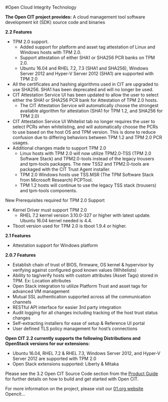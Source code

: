 #Open Cloud Integrity Technology


**The Open CIT project provides:** A cloud management tool software development kit (SDK) source code and binaries


**2.2 Features**

* TPM 2.0 support. 
    * Added support for platform and asset tag attestation of Linux and Windows hosts with TPM 2.0.
    * Support attestation of either SHA1 or SHA256 PCR banks on TPM 2.0.
    * Ubuntu 16.04 and RHEL 7.2, 7.3 (SHA1 and SHA256), Windows Server 2012 and Hyper-V Server 2012 (SHA1) are supported with TPM 2.0
* All the certificates and hashing algorithms used in CIT are upgraded to use SHA256.  SHA1 has been deprecated and will no longer be used.
* CIT Attestation Service UI has been updated to allow the user to select either the SHA1 or SHA256 PCR bank for Attestation of TPM 2.0 hosts.
    * The CIT  Attestation Service will automatically choose the strongest available algorithm for attestation (SHA1 for TPM 1.2, and SHA256 for TPM 2.0)
* CIT Attestation Service UI Whitelist tab no longer requires the user to select PCRs when whitelisting, and will automatically choose the PCRs to use based on the host OS and TPM version.  This is done to reduce confusion due to differing behaviors between TPM 1.2 and TPM 2.0 PCR usages.
* Additional changes made to support TPM 2.0
    * Linux hosts with TPM 2.0 will now utilize TPM2.0-TSS (TPM 2.0 Software Stack) and TPM2.0-tools instead of the legacy trousers and tpm-tools packages. The new TSS2 and TPM2.0-tools are packaged with the CIT Trust Agent installer.
    * TPM 2.0 Windows hosts use TSS.MSR (The TPM Software Stack from Microsoft Research) PCPTool.
    * TPM 1.2 hosts will continue to use the legacy TSS stack (trousers) and tpm-tools components.


New Prerequisites required for TPM 2.0 Support
              
* Kernel Driver must support TPM 2.0
    * RHEL 7.2 kernel version 3.10.0-327 or higher with latest update. Ubuntu 16.04 kernel needed is 4.4.
* Tboot version used for TPM 2.0 is tboot 1.9.4 or higher.

**2.1 Features**

* Attestation support for Windows platform 

**2.0.7 Features**

* Establish chain of trust of BIOS, firmware, OS kernel & hypervisor by verifying against configured good known values (Whitelists)
* Ability to tag/verify hosts with custom attributes (Asset Tags) stored in TPM. Ex: Location attributes
* Open Stack integration to utilize Platform Trust and asset tags for advanced VM management
* Mutual SSL authentication supported across all the communication channels
* RESTful API interface for easier 3rd party integration
* Audit logging for all changes including tracking of the host trust status changes
* Self-extracting installers for ease of setup & Reference UI portal
* User defined TLS policy management for host’s connections 



**Open CIT 2.2 currently supports the following Distributions and OpenStack versions for our extensions:**

* Ubuntu 16.04, RHEL 7.2 & RHEL 7.3, Windows Server 2012, and Hyper-V Server 2012 are supported with TPM 2.0
* Open Stack extensions supported:  Liberty & Mitaka

Please see the 3.2 Open CIT Source Code section from the [Product Guide](https://github.com/opencit/opencit/wiki/Open-CIT-2.2-Product-Guide) for further details on how to build and get started with Open CIT.


For more information on the project, please visit our [01.org website](https://01.org/opencit)
Opencit...
